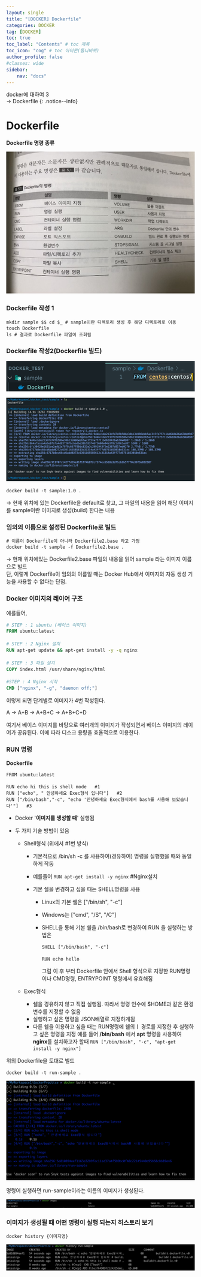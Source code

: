 ```yaml
---
layout: single
title: "[DOCKER] Dockerfile"
categories: DOCKER
tag: [DOCKER]
toc: true
toc_label: "Contents" # toc 제목
toc_icon: "cog" # toc 아이콘(톱니바퀴)
author_profile: false
#classes: wide
sidebar:
    nav: "docs"
---
```




docker에 대하여 3
<br> → Dockerfile
{: .notice--info}



# Dockerfile

**Dockerfile 명령 종류**

![dockerfile](../../images/2022-10-18-docker-3/dockerfile.png)



### Dockerfile 작성 1

```shell
mkdir sample $$ cd $_ # sample이란 디렉토리 생성 후 해당 디렉토리로 이동
touch Dockerfile
ls # 결과로 Dockerfile 파일이 조회됨
```

### Dockerfile 작성2(Dockerfile 빌드)

![dockerfile-build1](../../images/2022-10-18-docker-3/dockerfile-build1.png)

![dockerfile-build2](../../images/2022-10-18-docker-3/dockerfile-build2.png)

```shell
docker build -t sample:1.0 .
```

→ 현재 위치에 있는 Dockerfile을 default로 찾고, 그 파일의 내용을 읽어 해당 이미지를 sample이란 이미지로 생성(build) 한다는 내용



### 임의의 이름으로 설정된 Dockerfile로 빌드

```shell
# 이름이 Dockerfile이 아니라 Dockerfile2.base 라고 가정
docker build -t sample -f Dockerfile2.base .
```

→  현재 위치에있는 Dockerfile2.base 파일의 내용을 읽어 sample 라는 이미지 이름으로 빌드  
단, 이렇게 Dockerfile이 임의의 이름일 때는 Docker Hub에서 이미지의 자동 생성 기능을 사용할 수 없다는 단점.



### Docker 이미지의 레이어 구조

예를들어,

```dockerfile
# STEP : 1 ubuntu (베이스 이미지)
FROM ubuntu:latest

# STEP : 2 Nginx 설치
RUN apt-get update && apt-get install -y -q nginx

# STEP : 3 파일 설치
COPY index.html /usr/share/nginx/html

#STEP : 4 Nginx 시작
CMD ["nginx", "-g", "daemon off;"]
```

이렇게 되면 단계별로 이미지가 4번 작성된다.

A → A+B → A+B+C → A+B+C+D

여기서 베이스 이미지를 바탕으로 여러개의 이미지가 작성되면서 베이스 이미지의 레이어가 공유된다. 이에 따라 디스크 용량을 효율적으로 이용한다.



### RUN 명령

**Dockerfile**

```shell
FROM ubuntu:latest

RUN echo hi this is shell mode   #1
RUN ["echo", " 안녕하세요 Exec형식 입니다"]   #2
RUN ["/bin/bash","-c", "echo '안녕하세요 Exec형식에서 bash를 사용해 보았습니다'"]   #3
```

- Docker '**이미지를 생성할 때**' 실행됨

- 두 가지 기술 방법이 있음

  - Shell형식 (위에서 #1번 방식)

    - 기본적으로 /bin/sh -c 를 사용하여(경유하여) 명령을 실행했을 때와 동일하게 작동

    - 예를들어 `RUN apt-get install -y nginx` #Nginx설치

    - 기본 쉘을 변경하고 싶을 때는 SHELL명령을 사용

      - Linux의 기본 쉘은 ["/bin/sh", "-c"]

      - Windows는 ["cmd", "/S", "/C"]

      - SHELL을 통해 기본 쉘을 /bin/bash로 변경하여 RUN 을 실행하는 방법은

        ```docker
        SHELL ["/bin/bash", "-c"]
        
        RUN echo hello
        ```

        그럼 이 후 부터 Dockerfile 안에서 Shell 형식으로 지정한 RUN명령이나 CMD명령, ENTRYPOINT 명령에서 유효해짐

  - Exec형식

    - 쉘을 경유하지 않고 직접 실행됨. 따라서 명령 인수에 $HOME과 같은 환경변수를 지정할 수 없음
    - 실행하고 싶은 명령을 JSON배열로 지정하게됨
    - 다른 쉘을 이용하고 싶을 때는 RUN명령에 쉘의ㅣ 경로를 지정한 후 실행하고 싶은 명령을 지정 예를 들어 **/bin/bash** 에서 **apt** 명령을 사용하여 **nginx**를 설치하고자 할때 `RUN ["/bin/bash", "-c", "apt-get install -y nginx"]`

위의 Dockerfile을 토대로 빌드

```shell
docker build -t run-sample .
```

![docker-runsample](../../images/2022-10-18-docker-3/docker-runsample.png)

명령어 실행하면 run-sample이라는 이름의 이미지가 생성된다.

![docker-runsample2](../../images/2022-10-18-docker-3/docker-runsample2.png)



### 이미지가 생성될 때 어떤 명령이 실행 되는지 히스토리 보기

```shell
docker history {이미지명}
```

![docker-history](../../images/2022-10-18-docker-3/docker-history.png)
